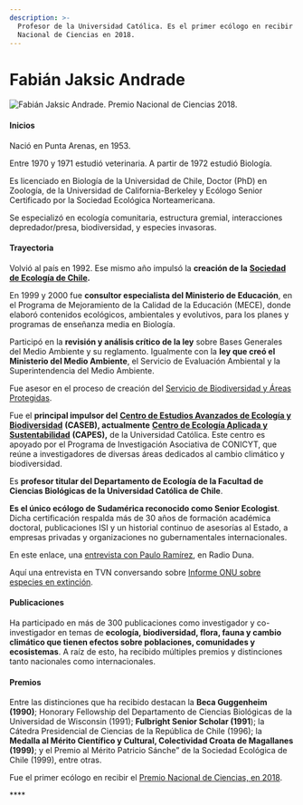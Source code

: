 ```yaml
---
description: >-
  Profesor de la Universidad Católica. Es el primer ecólogo en recibir el Premio
  Nacional de Ciencias en 2018.
---
```


# Fabián Jaksic Andrade

![Fabi&#xE1;n Jaksic Andrade. Premio Nacional de Ciencias 2018.](../../.gitbook/assets/jaksic.JPG)

#### Inicios

Nació en Punta Arenas, en 1953.

Entre 1970 y 1971 estudió veterinaria. A partir de 1972 estudió Biología.

Es licenciado en Biología de la Universidad de Chile, Doctor \(PhD\) en Zoología, de la Universidad de California-Berkeley y Ecólogo Senior Certificado por la Sociedad Ecológica Norteamericana.

Se especializó en ecología comunitaria, estructura gremial, interacciones depredador/presa, biodiversidad, y especies invasoras.

#### Trayectoria

Volvió al país en 1992. Ese mismo año impulsó la **creación de la** [**Sociedad de Ecología de Chile**](https://www.socecol.cl/)**.**

En 1999 y 2000 fue **consultor especialista del Ministerio de Educación**, en el Programa de Mejoramiento de la Calidad de la Educación \(MECE\), donde elaboró contenidos ecológicos, ambientales y evolutivos, para los planes y programas de enseñanza media en Biología.

Participó en la **revisión y análisis crítico de la ley** sobre Bases Generales del Medio Ambiente y su reglamento. Igualmente con la **ley que creó el Ministerio del Medio Ambiente**, el Servicio de Evaluación Ambiental y la Superintendencia del Medio Ambiente.

Fue asesor en el proceso de creación del [Servicio de Biodiversidad y Áreas Protegidas](https://mma.gob.cl/biodiversidad/servicio-de-biodiversidad-y-areas-protegidas/).

Fue el **principal impulsor del** [**Centro de Estudios Avanzados de Ecología y Biodiversidad**](https://www.conicyt.cl/fondap/centros-fondap/centros-finalizados-financiamiento-fondap/caseb/) **\(CASEB\), actualmente** [**Centro de Ecología Aplicada y Sustentabilidad**](http://www.capes.cl/) **\(CAPES\),** de la Universidad Católica. Este centro es apoyado por el Programa de Investigación Asociativa de CONICYT, que reúne a investigadores de diversas áreas dedicados al cambio climático y biodiversidad.

Es **profesor titular del Departamento de Ecología de la Facultad de Ciencias Biológicas de la Universidad Católica de Chile**.

**Es el único ecólogo de Sudamérica reconocido como Senior Ecologist**. Dicha certificación respalda más de 30 años de formación académica doctoral, publicaciones ISI y un historial continuo de asesorías al Estado, a empresas privadas y organizaciones no gubernamentales internacionales.

En este enlace, una [entrevista con Paulo Ramírez](https://www.duna.cl/programa/aire-fresco/2018/09/05/fabian-jaksic-y-leyes-ambientales-chilenas-tenemos-una-legislacion-de-lujo-las-aplicaciones-no-lo-son/), en Radio Duna.

Aquí una entrevista en TVN conversando sobre [Informe ONU sobre especies en extinción](https://www.24horas.cl/programas/entrevistas/informe-de-onu-por-especies-en-peligro-de-extincion-el-problema-es-que-cada-una-esta-cumpliendo-funciones-3290388).

#### Publicaciones

Ha participado en más de 300 publicaciones como investigador y co-investigador en temas de **ecología, biodiversidad, flora, fauna y cambio climático que tienen efectos sobre poblaciones, comunidades y ecosistemas**. A raíz de esto, ha recibido múltiples premios y distinciones tanto nacionales como internacionales.

#### Premios

Entre las distinciones que ha recibido destacan la **Beca Guggenheim \(1990\)**; Honorary Fellowship del Departamento de Ciencias Biológicas de la Universidad de Wisconsin \(1991\); **Fulbright Senior Scholar \(1991**\); la Cátedra Presidencial de Ciencias de la República de Chile \(1996\); la **Medalla al Mérito Científico y Cultural, Colectividad Croata de Magallanes \(1999\)**; y el Premio al Mérito Patricio Sánche” de la Sociedad Ecológica de Chile \(1999\), entre otras.

Fue el primer ecólogo en recibir el [Premio Nacional de Ciencias, en 2018](https://www.mineduc.cl/2018/08/27/fabian-jaksic-andrade-premio-nacional-de-ciencias-naturales-2018/).

\*\*\*\*



